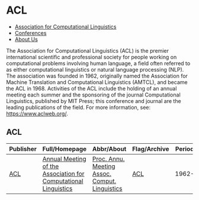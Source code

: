 # ACL

- [Association for Computational Linguistics](https://www.aclweb.org/)
- [Conferences](https://www.aclweb.org/portal/acl)
- [About Us](https://www.aclweb.org/portal/what-is-cl)

The Association for Computational Linguistics (ACL) is the premier international scientific and professional society for people working on computational problems involving human language, a field often referred to as either computational linguistics or natural language processing (NLP). The association was founded in 1962, originally named the Association for Machine Translation and Computational Linguistics (AMTCL), and became the ACL in 1968. Activities of the ACL include the holding of an annual meeting each summer and the sponsoring of the journal Computational Linguistics, published by MIT Press; this conference and journal are the leading publications of the field. For more information, see: https://www.aclweb.org/.

## ACL

|Publisher|Full/Homepage|Abbr/About|Flag/Archive|Period|Top|CCF|Submit|Current|DDL|Location|Type|
|-        |-            |-         |-           |-     |-  |-  |-     |-      |-  |-       |-   |
|[ACL](https://www.aclweb.org/)|[Annual Meeting of the Association for Computational Linguistics](https://aclanthology.org/venues/acl/)|[Proc. Annu. Meeting Assoc. Comput. Linguistics](https://2025.aclweb.org/)|[ACL](https://aclanthology.org/venues/acl/)|1962-|False|A|15/02/2025|28/07/2025|**-48**|Vienna, Austria|NLP|

